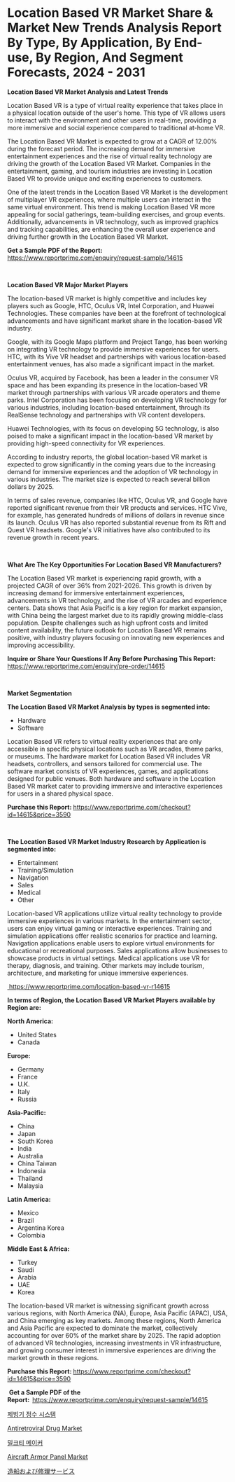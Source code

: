 <p><h1>Location Based VR Market Share & Market New Trends Analysis Report By Type, By Application, By End-use, By Region, And Segment Forecasts, 2024 - 2031</h1></p><p><strong>Location Based VR Market Analysis and Latest Trends</strong></p>
<p><p>Location Based VR is a type of virtual reality experience that takes place in a physical location outside of the user's home. This type of VR allows users to interact with the environment and other users in real-time, providing a more immersive and social experience compared to traditional at-home VR.</p><p>The Location Based VR Market is expected to grow at a CAGR of 12.00% during the forecast period. The increasing demand for immersive entertainment experiences and the rise of virtual reality technology are driving the growth of the Location Based VR Market. Companies in the entertainment, gaming, and tourism industries are investing in Location Based VR to provide unique and exciting experiences to customers.</p><p>One of the latest trends in the Location Based VR Market is the development of multiplayer VR experiences, where multiple users can interact in the same virtual environment. This trend is making Location Based VR more appealing for social gatherings, team-building exercises, and group events. Additionally, advancements in VR technology, such as improved graphics and tracking capabilities, are enhancing the overall user experience and driving further growth in the Location Based VR Market.</p></p>
<p><strong>Get a Sample PDF of the Report:&nbsp;</strong> <a href="https://www.reportprime.com/enquiry/request-sample/14615">https://www.reportprime.com/enquiry/request-sample/14615</a></p>
<p>&nbsp;</p>
<p><strong>Location Based VR Major Market Players</strong></p>
<p><p>The location-based VR market is highly competitive and includes key players such as Google, HTC, Oculus VR, Intel Corporation, and Huawei Technologies. These companies have been at the forefront of technological advancements and have significant market share in the location-based VR industry.</p><p>Google, with its Google Maps platform and Project Tango, has been working on integrating VR technology to provide immersive experiences for users. HTC, with its Vive VR headset and partnerships with various location-based entertainment venues, has also made a significant impact in the market.</p><p>Oculus VR, acquired by Facebook, has been a leader in the consumer VR space and has been expanding its presence in the location-based VR market through partnerships with various VR arcade operators and theme parks. Intel Corporation has been focusing on developing VR technology for various industries, including location-based entertainment, through its RealSense technology and partnerships with VR content developers.</p><p>Huawei Technologies, with its focus on developing 5G technology, is also poised to make a significant impact in the location-based VR market by providing high-speed connectivity for VR experiences.</p><p>According to industry reports, the global location-based VR market is expected to grow significantly in the coming years due to the increasing demand for immersive experiences and the adoption of VR technology in various industries. The market size is expected to reach several billion dollars by 2025.</p><p>In terms of sales revenue, companies like HTC, Oculus VR, and Google have reported significant revenue from their VR products and services. HTC Vive, for example, has generated hundreds of millions of dollars in revenue since its launch. Oculus VR has also reported substantial revenue from its Rift and Quest VR headsets. Google's VR initiatives have also contributed to its revenue growth in recent years.</p></p>
<p>&nbsp;</p>
<p><strong>What Are The Key Opportunities For Location Based VR Manufacturers?</strong></p>
<p><p>The Location Based VR market is experiencing rapid growth, with a projected CAGR of over 36% from 2021-2026. This growth is driven by increasing demand for immersive entertainment experiences, advancements in VR technology, and the rise of VR arcades and experience centers. Data shows that Asia Pacific is a key region for market expansion, with China being the largest market due to its rapidly growing middle-class population. Despite challenges such as high upfront costs and limited content availability, the future outlook for Location Based VR remains positive, with industry players focusing on innovating new experiences and improving accessibility.</p></p>
<p><strong>Inquire or Share Your Questions If Any Before Purchasing This Report:</strong> <a href="https://www.reportprime.com/enquiry/pre-order/14615">https://www.reportprime.com/enquiry/pre-order/14615</a></p>
<p>&nbsp;</p>
<p><strong>Market Segmentation</strong></p>
<p><strong>The Location Based VR Market Analysis by types is segmented into:</strong></p>
<p><ul><li>Hardware</li><li>Software</li></ul></p>
<p><p>Location Based VR refers to virtual reality experiences that are only accessible in specific physical locations such as VR arcades, theme parks, or museums. The hardware market for Location Based VR includes VR headsets, controllers, and sensors tailored for commercial use. The software market consists of VR experiences, games, and applications designed for public venues. Both hardware and software in the Location Based VR market cater to providing immersive and interactive experiences for users in a shared physical space.</p></p>
<p><strong>Purchase this Report:&nbsp;</strong><a href="https://www.reportprime.com/checkout?id=14615&price=3590">https://www.reportprime.com/checkout?id=14615&price=3590</a></p>
<p>&nbsp;</p>
<p><strong>The Location Based VR Market Industry Research by Application is segmented into:</strong></p>
<p><ul><li>Entertainment</li><li>Training/Simulation</li><li>Navigation</li><li>Sales</li><li>Medical</li><li>Other</li></ul></p>
<p><p>Location-based VR applications utilize virtual reality technology to provide immersive experiences in various markets. In the entertainment sector, users can enjoy virtual gaming or interactive experiences. Training and simulation applications offer realistic scenarios for practice and learning. Navigation applications enable users to explore virtual environments for educational or recreational purposes. Sales applications allow businesses to showcase products in virtual settings. Medical applications use VR for therapy, diagnosis, and training. Other markets may include tourism, architecture, and marketing for unique immersive experiences.</p></p>
<p><a href="https://www.reportprime.com/location-based-vr-r14615">&nbsp;https://www.reportprime.com/location-based-vr-r14615</a></p>
<p><strong>In terms of Region, the Location Based VR Market Players available by Region are:</strong></p>
<p>
    <p> <strong> North America: </strong>
        <ul>
            <li>United States</li>
            <li>Canada</li>
        </ul>
        </p> 
    <p> <strong> Europe: </strong>
        <ul>
            <li>Germany</li>
            <li>France</li>
            <li>U.K.</li>
            <li>Italy</li>
            <li>Russia</li>
        </ul>
        </p> 
    <p> <strong> Asia-Pacific: </strong>
        <ul>
            <li>China</li>
            <li>Japan</li>
            <li>South Korea</li>
            <li>India</li>
            <li>Australia</li>
            <li>China Taiwan</li>
            <li>Indonesia</li>
            <li>Thailand</li>
            <li>Malaysia</li>
        </ul>
        </p> 
    <p> <strong> Latin America: </strong>
        <ul>
            <li>Mexico</li>
            <li>Brazil</li>
            <li>Argentina Korea</li>
            <li>Colombia</li>
        </ul>
        </p> 
    <p> <strong> Middle East & Africa: </strong>
        <ul>
            <li>Turkey</li>
            <li>Saudi</li>
            <li>Arabia</li>
            <li>UAE</li>
            <li>Korea</li>
        </ul>
    </p>
    </p>
<p><p>The location-based VR market is witnessing significant growth across various regions, with North America (NA), Europe, Asia Pacific (APAC), USA, and China emerging as key markets. Among these regions, North America and Asia Pacific are expected to dominate the market, collectively accounting for over 60% of the market share by 2025. The rapid adoption of advanced VR technologies, increasing investments in VR infrastructure, and growing consumer interest in immersive experiences are driving the market growth in these regions.</p></p>
<p><strong>Purchase this Report: </strong><a href="https://www.reportprime.com/checkout?id=14615&price=3590">https://www.reportprime.com/checkout?id=14615&price=3590</a></p>
<p>&nbsp;<strong>Get a Sample PDF of the Report:&nbsp;&nbsp;</strong><a href="https://www.reportprime.com/enquiry/request-sample/14615">https://www.reportprime.com/enquiry/request-sample/14615</a></p>
<p><strong></strong></p>
<p><p><a href="https://github.com/Skyleitney456456/Market-Research-Report-List-1/blob/main/470448875490.md">제빙기 정수 시스템</a></p><p><a href="https://github.com/jsmusil/Market-Research-Report-List-3/blob/main/antiretroviral-drug-market.md">Antiretroviral Drug Market</a></p><p><a href="https://github.com/iansanftyord09878/Market-Research-Report-List-1/blob/main/132637975491.md">밀크티 메이커</a></p><p><a href="https://www.linkedin.com/pulse/aircraft-armor-panel-market-size-share-amp-trends-analysis-report-ifqxf">Aircraft Armor Panel Market</a></p><p><a href="https://github.com/LeanneBruen2023/Market-Research-Report-List-1/blob/main/250518081007.md">造船および修理サービス</a></p></p>